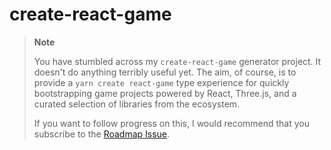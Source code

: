 # create-react-game

> **Note**
>
> You have stumbled across my `create-react-game` generator project. It doesn't do anything terribly useful yet. The aim, of course, is to provide a `yarn create react-game` type experience for quickly bootstrapping game projects powered by React, Three.js, and a curated selection of libraries from the ecosystem.
>
> If you want to follow progress on this, I would recommend that you subscribe to the [Roadmap Issue](https://github.com/hmans/create-react-game/issues/1).
